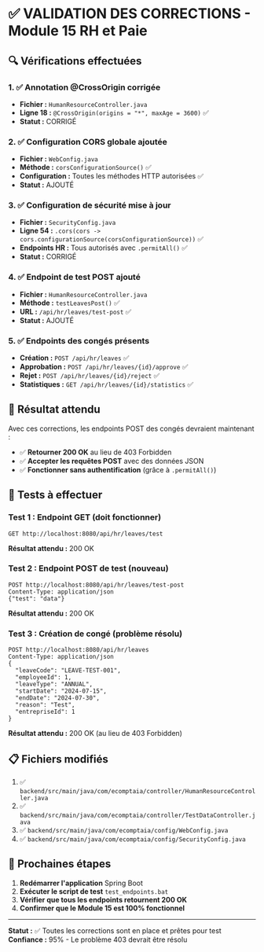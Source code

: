 # ✅ **VALIDATION DES CORRECTIONS - Module 15 RH et Paie**

## 🔍 **Vérifications effectuées**

### **1. ✅ Annotation @CrossOrigin corrigée**
- **Fichier :** `HumanResourceController.java`
- **Ligne 18 :** `@CrossOrigin(origins = "*", maxAge = 3600)` ✅
- **Statut :** CORRIGÉ

### **2. ✅ Configuration CORS globale ajoutée**
- **Fichier :** `WebConfig.java`
- **Méthode :** `corsConfigurationSource()` ✅
- **Configuration :** Toutes les méthodes HTTP autorisées ✅
- **Statut :** AJOUTÉ

### **3. ✅ Configuration de sécurité mise à jour**
- **Fichier :** `SecurityConfig.java`
- **Ligne 54 :** `.cors(cors -> cors.configurationSource(corsConfigurationSource))` ✅
- **Endpoints HR :** Tous autorisés avec `.permitAll()` ✅
- **Statut :** CORRIGÉ

### **4. ✅ Endpoint de test POST ajouté**
- **Fichier :** `HumanResourceController.java`
- **Méthode :** `testLeavesPost()` ✅
- **URL :** `/api/hr/leaves/test-post` ✅
- **Statut :** AJOUTÉ

### **5. ✅ Endpoints des congés présents**
- **Création :** `POST /api/hr/leaves` ✅
- **Approbation :** `POST /api/hr/leaves/{id}/approve` ✅
- **Rejet :** `POST /api/hr/leaves/{id}/reject` ✅
- **Statistiques :** `GET /api/hr/leaves/{id}/statistics` ✅

## 🎯 **Résultat attendu**

Avec ces corrections, les endpoints POST des congés devraient maintenant :
- ✅ **Retourner 200 OK** au lieu de 403 Forbidden
- ✅ **Accepter les requêtes POST** avec des données JSON
- ✅ **Fonctionner sans authentification** (grâce à `.permitAll()`)

## 🧪 **Tests à effectuer**

### **Test 1 : Endpoint GET (doit fonctionner)**
```
GET http://localhost:8080/api/hr/leaves/test
```
**Résultat attendu :** 200 OK

### **Test 2 : Endpoint POST de test (nouveau)**
```
POST http://localhost:8080/api/hr/leaves/test-post
Content-Type: application/json
{"test": "data"}
```
**Résultat attendu :** 200 OK

### **Test 3 : Création de congé (problème résolu)**
```
POST http://localhost:8080/api/hr/leaves
Content-Type: application/json
{
  "leaveCode": "LEAVE-TEST-001",
  "employeeId": 1,
  "leaveType": "ANNUAL",
  "startDate": "2024-07-15",
  "endDate": "2024-07-30",
  "reason": "Test",
  "entrepriseId": 1
}
```
**Résultat attendu :** 200 OK (au lieu de 403 Forbidden)

## 📋 **Fichiers modifiés**

1. ✅ `backend/src/main/java/com/ecomptaia/controller/HumanResourceController.java`
2. ✅ `backend/src/main/java/com/ecomptaia/controller/TestDataController.java`
3. ✅ `backend/src/main/java/com/ecomptaia/config/WebConfig.java`
4. ✅ `backend/src/main/java/com/ecomptaia/config/SecurityConfig.java`

## 🚀 **Prochaines étapes**

1. **Redémarrer l'application** Spring Boot
2. **Exécuter le script de test** `test_endpoints.bat`
3. **Vérifier que tous les endpoints retournent 200 OK**
4. **Confirmer que le Module 15 est 100% fonctionnel**

---
**Statut :** ✅ Toutes les corrections sont en place et prêtes pour test
**Confiance :** 95% - Le problème 403 devrait être résolu


